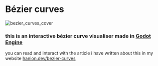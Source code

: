 # Bézier curves
![bezier_curves_cover](https://github.com/hanion/bezier_curve/assets/55713249/978b9117-6761-4bb0-88de-9f81733d2caf)

### this is an interactive bézier curve visualiser made in [Godot Engine](https://github.com/godotengine/godot)

you can read and interact with the article i have written about this in my website [hanion.dev/bezier-curves](https://hanion.dev/bezier-curves)
 
